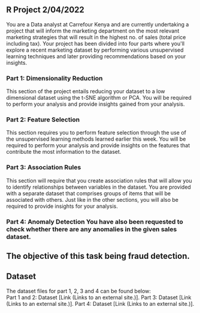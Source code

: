 ##  R Project 2/04/2022
 You are a Data analyst at Carrefour Kenya and are currently undertaking a project that will inform the marketing department on the most relevant marketing strategies that will result in the highest no. of sales (total price including tax). Your project has been divided into four parts where you'll explore a recent marketing dataset by performing various unsupervised learning techniques and later providing recommendations based on your insights.  
 ### Part 1: Dimensionality Reduction  
 This section of the project entails reducing your dataset to a low dimensional dataset using the t-SNE algorithm or PCA. You will be required to perform your analysis and provide insights gained from your analysis.  
 ### Part 2: Feature Selection  
 This section requires you to perform feature selection through the use of the unsupervised learning methods learned earlier this week. You will be required to perform your analysis and provide insights on the features that contribute the most information to the dataset.  
 ### Part 3: Association Rules  
 This section will require that you create association rules that will allow you to identify relationships between variables in the dataset. You are provided with a separate dataset that comprises groups of items that will be associated with others. 
 Just like in the other sections, you will also be required to provide insights for your analysis.  
 ### Part 4: Anomaly Detection You have also been requested to check whether there are any anomalies in the given sales dataset. 
 ## The objective of this task being fraud detection. 
 ## Dataset  
 The dataset files for part 1, 2, 3 and 4 can be found below:  
 Part 1 and 2: Dataset [Link (Links to an external site.)]. 
 Part 3: Dataset [Link (Links to an external site.)]. 
 Part 4: Dataset [Link (Links to an external site.)]. 
